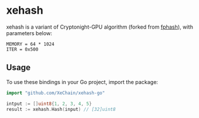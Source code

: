 # xehash

xehash is a variant of Cryptonight-GPU algorithm (forked from [fphash](https://github.com/CyberChainXyz/fphash-go)), with parameters below:

```
MEMORY = 64 * 1024
ITER = 0x500
```

## Usage

To use these bindings in your Go project, import the package:

```go
import "github.com/XeChain/xehash-go"

intput := []uint8{1, 2, 3, 4, 5}
result := xehash.Hash(input) // [32]uint8
```
